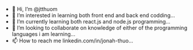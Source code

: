 - 👋 Hi, I’m @jtthuom
- 👀 I’m interested in learning both front end and back end codding...
- 🌱 I’m currently learning both react.js and node.js programming...
- 💞️ I’m looking to collaborate on knowledge of either of the programming languages i am learning...
- 📫 How to reach me linkedin.com/in/jonah-thuo...

<!---
jtthuom/jtthuom is a ✨ special ✨ repository because its `README.md` (this file) appears on your GitHub profile.
You can click the Preview link to take a look at your changes.
--->
